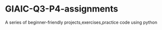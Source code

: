 # GIAIC-Q3-P4-assignments
A series of beginner-friendly projects,exercises,practice code using python
